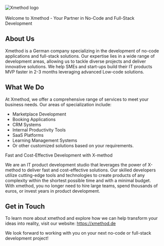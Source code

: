 ![Xmethod logo](https://uploads-ssl.webflow.com/62f6c539db7f3630ae6919df/64274c226a8fd997e22cda21_xmethod-logo.png) </br></br>
Welcome to Xmethod - Your Partner in No-Code and Full-Stack Development

## About Us

Xmethod is a German company specializing in the development of no-code applications and full-stack solutions. Our expertise lies in a wide range of development areas, allowing us to tackle diverse projects and deliver innovative solutions. We help SMEs and start-ups build their IT products MVP faster in 2-3 months leveraging advanced Low-code solutions.

## What We Do

At Xmethod, we offer a comprehensive range of services to meet your business needs. Our areas of specialization include:

- Marketplace Development
- Booking Applications
- CRM Systems
- Internal Productivity Tools
- SaaS Platforms
- Learning Management Systems
- Or other customized solutions based on your requirements.

Fast and Cost-Effective Development with X-method

We are an IT product development studio that leverages the power of X-method to deliver fast and cost-effective solutions. Our skilled developers utilize cutting-edge tools and technologies to create products of any complexity within the shortest possible time and with a minimal budget. With xmethod, you no longer need to hire large teams, spend thousands of euros, or invest years in product development.

## Get in Touch

To learn more about xmethod and explore how we can help transform your ideas into reality, visit our website: https://xmethod.de

We look forward to working with you on your next no-code or full-stack development project!
